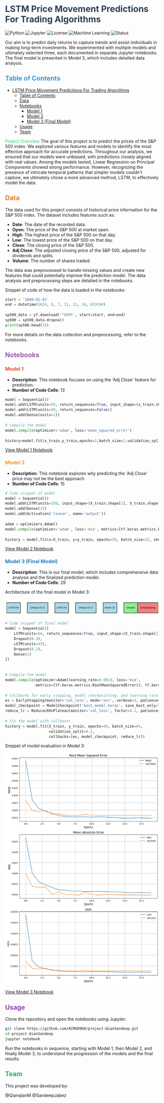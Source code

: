 # <span style="color:#2c3e50"> LSTM Price Movement Predictions For Trading Algorithms</span>
![Python](https://img.shields.io/badge/python-v3.6+-blue.svg)
![Jupyter](https://img.shields.io/badge/Jupyter-Notebook-orange.svg)
![License](https://img.shields.io/badge/license-MIT-green.svg)
![Machine Learning](https://img.shields.io/badge/Machine%20Learning-SciKit%20Learn-yellow.svg)
![Status](https://img.shields.io/badge/status-Completed-success.svg)

Our aim is to predict daily returns to capture trends and assist individuals in making long-term investments. We experimented with multiple models and ultimately selected three, each documented in separate Jupyter notebooks. The final model is presented in Model 3, which includes detailed data analysis.

## <span style="color:#3498db">Table of Contents</span>
- [ LSTM Price Movement Predictions For Trading Algorithms](#-lstm-price-movement-predictions-for-tradingalgorithms)
  - [Table of Contents](#table-of-contents)
  - [Data](#data)
  - [Notebooks](#notebooks)
    - [Model 1](#model-1)
    - [Model 2](#model-2)
    - [Model 3 (Final Model)](#model-3-final-model)
  - [Usage](#usage)
  - [Team](#team)

<span style="color:#2ecc71">Project Overview</span>
The goal of this project is to predict the prices of the S&P 500 index. We explored various features and models to identify the most effective approach for accurate predictions. Throughout our analysis, we ensured that our models were unbiased, with predictions closely aligned with real values. Among the models tested, Linear Regression on Principal Components showed strong performance. However, recognizing the presence of intricate temporal patterns that simpler models couldn't capture, we ultimately chose a more advanced method, LSTM, to effectively model the data.

## <span style="color:#e67e22">Data</span>
The data used for this project consists of historical price information for the S&P 500 index. The dataset includes features such as:
- **Date**: The date of the recorded data.
- **Open**: The price of the S&P 500 at market open.
- **High**: The highest price of the S&P 500 on that day.
- **Low**: The lowest price of the S&P 500 on that day.
- **Close**: The closing price of the S&P 500.
- **Adj Close**: The adjusted closing price of the S&P 500, adjusted for dividends and splits.
- **Volume**: The number of shares traded.

The data was preprocessed to handle missing values and create new features that could potentially improve the prediction model. The data analysis and preprocessing steps are detailed in the notebooks.

Snippet of code of how the data is loaded in the notebooks:

```python
start = '2000-01-01'
end = datetime(2024, 8, 7, 11, 21, 24, 633194)

sp500_data = yf.download('^GSPC', start=start, end=end)
sp500 = sp500_data.dropna()
print(sp500.head(3))
```

For more details on the data collection and preprocessing, refer to the notebooks.

## <span style="color:#9b59b6">Notebooks</span>

### <span style="color:#e74c3c">Model 1</span>
- **Description**: This notebook focuses on using the 'Adj Close' feature for prediction.
- **Number of Code Cells**: 13

```python
model = Sequential()
model.add(LSTM(units=50, return_sequences=True, input_shape=(x_train.shape[1], 1)))
model.add(LSTM(units=50, return_sequences=False))
model.add(Dense(units=1))

# Compile the model
model.compile(optimizer='adam', loss='mean_squared_error')

history=model.fit(x_train,y_train,epochs=2,batch_size=2,validation_split=0.2)
```
[View Model 1 Notebook](./Project/Final%20folder/model1.ipynb)

### <span style="color:#f39c12">Model 2</span>
- **Description**: This notebook explores why predicting the 'Adj Close' price may not be the best approach.
- **Number of Code Cells**: 15

```python
# Code snippet of model 
model = Sequential()
model.add(LSTM(units=150, input_shape=(X_train.shape[1], X_train.shape[2])))
model.add(Dense(1))
model.add(Activation('linear', name='output'))

adam = optimizers.Adam()
model.compile(optimizer='adam', loss='mse', metrics=[tf.keras.metrics.RootMeanSquaredError()])

history = model.fit(x=X_train, y=y_train, epochs=30, batch_size=15, shuffle=True, validation_split=0.1)
```

[View Model 2 Notebook](./Project/Final%20folder/model2.ipynb)

### <span style="color:#2980b9">Model 3 (Final Model)</span>
- **Description**: This is our final model, which includes comprehensive data analysis and the finalized prediction model.
- **Number of Code Cells**: 29

Architecture of the final model in Model 3:
<!-- add image.png  -->
![alt text](Figure_1.png)

```python
# Code snippet of final model
model = Sequential([
    LSTM(units=64, return_sequences=True, input_shape=(X_train.shape[1], X_train.shape[2])),
    Dropout(0.3),
    LSTM(units=45),
    Dropout(0.2),
    Dense(1)
])


# Compile the model
model.compile(optimizer=Adam(learning_rate=0.001), loss='mse', 
              metrics=[tf.keras.metrics.RootMeanSquaredError(), tf.keras.metrics.MeanAbsoluteError()])

# Callbacks for early stopping, model checkpointing, and learning rate reduction
es = EarlyStopping(monitor='val_loss', mode='min', verbose=1, patience=5, restore_best_weights=True)
model_checkpoint = ModelCheckpoint('best_model.keras', save_best_only=True, monitor='val_loss', mode='min')
reduce_lr = ReduceLROnPlateau(monitor='val_loss', factor=0.2, patience=3, min_lr=0.00001)

# Fit the model with callbacks
history = model.fit(X_train, y_train, epochs=40, batch_size=64, 
                    validation_split=0.2,
                    callbacks=[es, model_checkpoint, reduce_lr])

```

Snippet of model evaluation in Model 3:

![alt text](image.png)

[View Model 3 Notebook](./Project/Final%20folder/model3.ipynb)


## <span style="color:#8e44ad">Usage</span>
Clone the repository and open the notebooks using Jupyter:


```bash
git clone https://github.com/ACM40960/project-QianSandeep.git
cd project-QianSandeep
jupyter notebook
```

Run the notebooks in sequence, starting with Model 1, then Model 2, and finally Model 3, to understand the progression of the models and the final results.


## <span style="color:#27ae60">Team</span>
This project was developed by:

@QianqianM
@SandeepJabez


